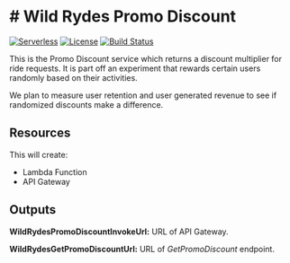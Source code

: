 # # Wild Rydes Promo Discount
[![Serverless](http://public.serverless.com/badges/v3.svg)](http://www.serverless.com)
[![License](https://img.shields.io/badge/License-BSD%202--Clause-orange.svg)](https://opensource.org/licenses/BSD-2-Clause)
[![Build Status](https://travis-ci.org/ServerlessOpsIO/wild-rydes-promo-discount.svg?branch=master)](https://travis-ci.org/ServerlessOpsIO/wild-rydes-promo-discount)

This is the Promo Discount service which returns a discount multiplier for ride requests.  It is part off an experiment that rewards certain users randomly based on their activities.

We plan to measure user retention and user generated revenue to see if randomized discounts make a difference.

## Resources

This will create:
* Lambda Function
* API Gateway

## Outputs

__WildRydesPromoDiscountInvokeUrl:__ URL of API Gateway.

__WildRydesGetPromoDiscountUrl:__ URL of _GetPromoDiscount_ endpoint.

